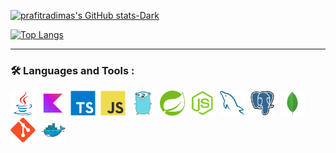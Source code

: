 [![prafitradimas's GitHub stats-Dark](https://github-readme-stats.vercel.app/api?username=prafitradimas&show_icons=true&theme=vision-friendly-dark&rank_icon=percentile&include_all_commits=true&custom_title=GitHub%20Stats)](https://github.com/anuraghazra/github-readme-stats#gh-dark-mode-only)

[![Top Langs](https://github-readme-stats.vercel.app/api/top-langs/?username=prafitradimas&layout=compact&theme=vision-friendly-dark)](https://github.com/anuraghazra/github-readme-stats)

---
### :hammer_and_wrench: Languages and Tools :
<div>
  <!-- Languanges -->
  <img src="https://github.com/devicons/devicon/blob/master/icons/java/java-original.svg" title="Java" alt="Java" width="40" height="40"/>&nbsp;
  <img src="https://github.com/devicons/devicon/blob/master/icons/kotlin/kotlin-original.svg" title="Kotlin" alt="Kotlin" width="40" height="40"/>&nbsp;
  <img src="https://github.com/devicons/devicon/blob/master/icons/typescript/typescript-original.svg" title="TypeScript" alt="TypeScript" width="40" height="40"/>&nbsp;
  <img src="https://github.com/devicons/devicon/blob/master/icons/javascript/javascript-original.svg" title="JavaScript" alt="JavaScript" width="40" height="40"/>&nbsp;
  <img src="https://github.com/devicons/devicon/blob/master/icons/go/go-original.svg" title="Go" alt="Go" width="40" height="40"/>&nbsp;
  <!-- Frameworks -->
  <img src="https://github.com/devicons/devicon/blob/master/icons/spring/spring-original.svg" title="Spring" alt="Spring" width="40" height="40"/>&nbsp;
  <img src="https://github.com/devicons/devicon/blob/master/icons/nodejs/nodejs-original.svg" title="NodeJS" alt="NodeJS" width="40" height="40"/>&nbsp;
  <!-- Databases -->
  <img src="https://github.com/devicons/devicon/blob/master/icons/mysql/mysql-original.svg" title="MySQL"  alt="MySQL" width="40" height="40"/>&nbsp;
  <img src="https://github.com/devicons/devicon/blob/master/icons/postgresql/postgresql-original.svg" title="PostgreSQL"  alt="PostgreSQL" width="40" height="40"/>&nbsp;
  <img src="https://github.com/devicons/devicon/blob/master/icons/mongodb/mongodb-original.svg" title="PostgreSQL"  alt="PostgreSQL" width="40" height="40"/>&nbsp;
  <!-- Tools -->
  <img src="https://github.com/devicons/devicon/blob/master/icons/git/git-original.svg" title="Git" alt="Git" width="40" height="40"/>&nbsp;
  <img src="https://github.com/devicons/devicon/blob/master/icons/docker/docker-original.svg" title="Docker" alt="Docker" width="40" height="40"/>&nbsp;
</div>
